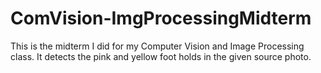 # ComVision-ImgProcessingMidterm
This is the midterm I did for my Computer Vision and Image Processing class. It detects the pink and yellow foot holds in the given source photo.
